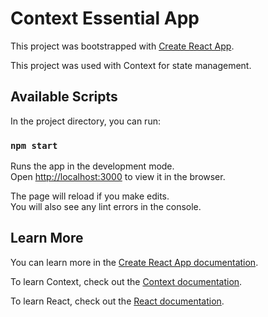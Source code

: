 # Context Essential App

This project was bootstrapped with [Create React App](https://github.com/facebook/create-react-app).

This project was used with Context for state management.

## Available Scripts

In the project directory, you can run:

### `npm start`

Runs the app in the development mode.\
Open [http://localhost:3000](http://localhost:3000) to view it in the browser.

The page will reload if you make edits.\
You will also see any lint errors in the console.

## Learn More

You can learn more in the [Create React App documentation](https://facebook.github.io/create-react-app/docs/getting-started).

To learn Context, check out the [Context documentation](https://reactjs.org/docs/context.html).

To learn React, check out the [React documentation](https://reactjs.org/).
